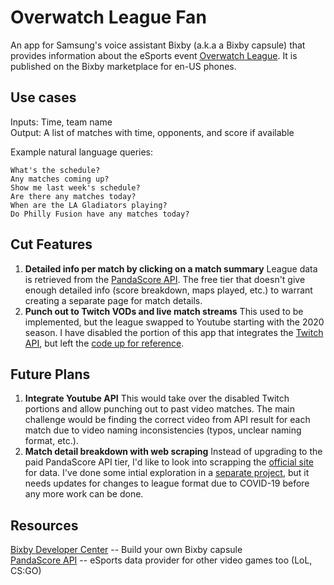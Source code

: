 # Overwatch League Fan
An app for Samsung's voice assistant Bixby (a.k.a a Bixby capsule) that provides information about the eSports event [Overwatch League](https://overwatchleague.com/). It is published on the Bixby marketplace for en-US phones.

## Use cases
Inputs: Time, team name\
Output: A list of matches with time, opponents, and score if available

Example natural language queries:
```
What's the schedule?
Any matches coming up?
Show me last week's schedule?
Are there any matches today?
When are the LA Gladiators playing?
Do Philly Fusion have any matches today?
```

## Cut Features
1. **Detailed info per match by clicking on a match summary**
League data is retrieved from the [PandaScore API](https://pandascore.co/). The free tier that doesn't give enough detailed info (score breakdown, maps played, etc.) to warrant creating a separate page for match details.
2. **Punch out to Twitch VODs and live match streams**
This used to be implemented, but the league swapped to Youtube starting with the 2020 season. I have disabled the portion of this app that integrates the [Twitch API](https://dev.twitch.tv/), but left the [code up for reference](./code/twitchTv).

## Future Plans
1. **Integrate Youtube API**
This would take over the disabled Twitch portions and allow punching out to past video matches. The main challenge would be finding the correct video from API result for each match due to video naming inconsistencies (typos, unclear naming format, etc.).
2. **Match detail breakdown with web scraping**
Instead of upgrading to the paid PandaScore API tier, I'd like to look into scrapping the [official site](https://overwatchleague.com/) for data. I've done some intial exploration in a [separate project](https://github.com/paulinang/overwatchleague-scraper), but it needs updates for changes to league format due to COVID-19 before any more work can be done.

## Resources
[Bixby Developer Center](https://bixbydevelopers.com/) -- Build your own Bixby capsule\
[PandaScore API](https://pandascore.co/) -- eSports data provider for other video games too (LoL, CS:GO)
